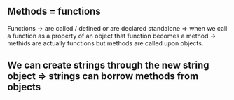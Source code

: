 ## Methods = functions
Functions -> are called / defined or are declared standalone => when we call a function as a property of an object that function becomes a method -> methids are actually functions but methods are called upon objects.

## We can create strings through the new string object => strings can borrow methods from objects 